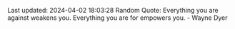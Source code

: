 Last updated: 2024-04-02 18:03:28
Random Quote: Everything you are against weakens you. Everything you are for empowers you. - Wayne Dyer